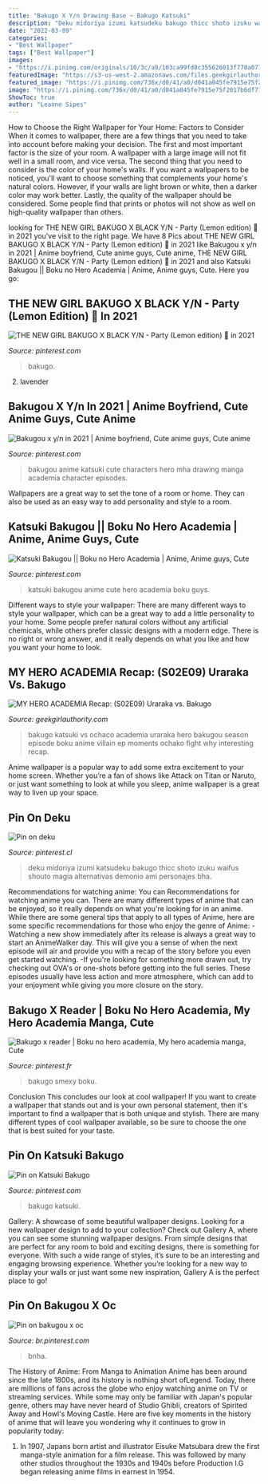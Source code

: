 ```yaml
---
title: "Bakugo X Y/n Drawing Base ~ Bakugo Katsuki"
description: "Deku midoriya izumi katsudeku bakugo thicc shoto izuku waifus shouto magia alternativas demonio ami personajes bha"
date: "2022-03-09"
categories:
- "Best Wallpaper"
tags: ["Best Wallpaper"]
images:
- "https://i.pinimg.com/originals/10/3c/a9/103ca99fd8c355626013f770a077c737.jpg"
featuredImage: "https://s3-us-west-2.amazonaws.com/files.geekgirlauthority.com/wp-content/uploads/2017/05/mhas2e9-2.jpg"
featured_image: "https://i.pinimg.com/736x/d0/41/a0/d041a045fe7915e75f2017b6df77be6e.jpg"
image: "https://i.pinimg.com/736x/d0/41/a0/d041a045fe7915e75f2017b6df77be6e.jpg"
ShowToc: true
author: "Leanne Sipes"
---
```



How to Choose the Right Wallpaper for Your Home: Factors to Consider
When it comes to wallpaper, there are a few things that you need to take into account before making your decision. The first and most important factor is the size of your room. A wallpaper with a large image will not fit well in a small room, and vice versa. 
The second thing that you need to consider is the color of your home's walls. If you want a wallpapers to be noticed, you'll want to choose something that complements your home's natural colors. However, if your walls are light brown or white, then a darker color may work better. 
Lastly, the quality of the wallpaper should be considered. Some people find that prints or photos will not show as well on high-quality wallpaper than others.

	

		
looking for THE NEW GIRL BAKUGO X BLACK Y/N - Party (Lemon edition) 🍋 in 2021 you've visit to the right page. We have 8 Pics about THE NEW GIRL BAKUGO X BLACK Y/N - Party (Lemon edition) 🍋 in 2021 like Bakugou x y/n in 2021 | Anime boyfriend, Cute anime guys, Cute anime, THE NEW GIRL BAKUGO X BLACK Y/N - Party (Lemon edition) 🍋 in 2021 and also Katsuki Bakugou || Boku no Hero Academia | Anime, Anime guys, Cute. Here you go:
		
    
## THE NEW GIRL BAKUGO X BLACK Y/N - Party (Lemon Edition) 🍋 In 2021

<img loading=lazy src="https://i.pinimg.com/originals/10/3c/a9/103ca99fd8c355626013f770a077c737.jpg" onerror="this.onerror=null;this.src='https://tse2.mm.bing.net/th?id=OIP.QoRFXggZ5JWHkLnd38N9GAHaKe&amp;pid=15.1';" alt="THE NEW GIRL BAKUGO X BLACK Y/N - Party (Lemon edition) 🍋 in 2021">

_Source: pinterest.com_

>bakugo. 

	

2. lavender 

    
## Bakugou X Y/n In 2021 | Anime Boyfriend, Cute Anime Guys, Cute Anime

<img loading=lazy src="https://i.pinimg.com/736x/b9/e8/b3/b9e8b3f0dc5f24535d875e3164233cd1.jpg" onerror="this.onerror=null;this.src='https://tse2.mm.bing.net/th?id=OIP.oc7bnrH-y_BzwgxIOgWBBgHaN0&amp;pid=15.1';" alt="Bakugou x y/n in 2021 | Anime boyfriend, Cute anime guys, Cute anime">

_Source: pinterest.com_

>bakugou anime katsuki cute characters hero mha drawing manga academia character episodes. 

	

Wallpapers are a great way to set the tone of a room or home. They can also be used as an easy way to add personality and style to a room.

    
## Katsuki Bakugou || Boku No Hero Academia | Anime, Anime Guys, Cute

<img loading=lazy src="https://i.pinimg.com/736x/4e/0a/5e/4e0a5e7b3c526b49a4497268519512c8.jpg" onerror="this.onerror=null;this.src='https://tse2.mm.bing.net/th?id=OIP.mbGKRPBKe29LsPpg8rIVIgHaM2&amp;pid=15.1';" alt="Katsuki Bakugou || Boku no Hero Academia | Anime, Anime guys, Cute">

_Source: pinterest.com_

>katsuki bakugou anime cute hero academia boku guys. 

	

Different ways to style your wallpaper:
There are many different ways to style your wallpaper, which can be a great way to add a little personality to your home. Some people prefer natural colors without any artificial chemicals, while others prefer classic designs with a modern edge. There is no right or wrong answer, and it really depends on what you like and how you want your home to look.

    
## MY HERO ACADEMIA Recap: (S02E09) Uraraka Vs. Bakugo

<img loading=lazy src="https://s3-us-west-2.amazonaws.com/files.geekgirlauthority.com/wp-content/uploads/2017/05/mhas2e9-2.jpg" onerror="this.onerror=null;this.src='https://tse1.mm.bing.net/th?id=OIP.C_W3AngFyUmndeCKgLuOlAHaEK&amp;pid=15.1';" alt="MY HERO ACADEMIA Recap: (S02E09) Uraraka vs. Bakugo">

_Source: geekgirlauthority.com_

>bakugo katsuki vs ochaco academia uraraka hero bakugou season episode boku anime villain ep moments ochako fight why interesting recap. 

	

Anime wallpaper is a popular way to add some extra excitement to your home screen. Whether you’re a fan of shows like Attack on Titan or Naruto, or just want something to look at while you sleep, anime wallpaper is a great way to liven up your space.

    
## Pin On Deku

<img loading=lazy src="https://i.pinimg.com/736x/c6/d8/da/c6d8da2af33cec90c51f250d4337cd61.jpg" onerror="this.onerror=null;this.src='https://tse2.mm.bing.net/th?id=OIP.MMJ6gAATP1S4SpQw1NseWgHaHj&amp;pid=15.1';" alt="Pin on deku">

_Source: pinterest.cl_

>deku midoriya izumi katsudeku bakugo thicc shoto izuku waifus shouto magia alternativas demonio ami personajes bha. 

	

Recommendations for watching anime: You can
Recommendations for watching anime you can. There are many different types of anime that can be enjoyed, so it really depends on what you're looking for in an anime. While there are some general tips that apply to all types of Anime, here are some specific recommendations for those who enjoy the genre of Anime: 
-Watching a new show immediately after its release is always a great way to start an AnimeWalker day. This will give you a sense of when the next episode will air and provide you with a recap of the story before you even get started watching. 
-If you're looking for something more drawn out, try checking out OVA's or one-shots before getting into the full series. These episodes usually have less action and more atmosphere, which can add to your enjoyment while giving you more closure on the story.

    
## Bakugo X Reader | Boku No Hero Academia, My Hero Academia Manga, Cute

<img loading=lazy src="https://i.pinimg.com/736x/27/bc/cd/27bccdab5f3900f503fe1b540af2324e.jpg" onerror="this.onerror=null;this.src='https://tse4.mm.bing.net/th?id=OIP.ZQc1yiQ4RlEZDvW650XXtwHaMo&amp;pid=15.1';" alt="Bakugo x reader | Boku no hero academia, My hero academia manga, Cute">

_Source: pinterest.fr_

>bakugo smexy boku. 

	

Conclusion
This concludes our look at cool wallpaper! If you want to create a wallpaper that stands out and is your own personal statement, then it's important to find a wallpaper that is both unique and stylish. There are many different types of cool wallpaper available, so be sure to choose the one that is best suited for your taste.

    
## Pin On Katsuki Bakugo

<img loading=lazy src="https://i.pinimg.com/736x/d0/41/a0/d041a045fe7915e75f2017b6df77be6e.jpg" onerror="this.onerror=null;this.src='https://tse3.mm.bing.net/th?id=OIP.whO9mI1rPRmBmb95iL8dlgHaLH&amp;pid=15.1';" alt="Pin on Katsuki Bakugo">

_Source: pinterest.com_

>bakugo katsuki. 

	

Gallery: A showcase of some beautiful wallpaper designs.
Looking for a new wallpaper design to add to your collection? Check out Gallery A, where you can see some stunning wallpaper designs. From simple designs that are perfect for any room to bold and exciting designs, there is something for everyone. With such a wide range of styles, it’s sure to be an interesting and engaging browsing experience. Whether you’re looking for a new way to display your walls or just want some new inspiration, Gallery A is the perfect place to go!





	
	
    
## Pin On Bakugou X Oc

<img loading=lazy src="https://i.pinimg.com/736x/b3/ff/0f/b3ff0f7e81be8702fb7911a8981bd3bc.jpg" onerror="this.onerror=null;this.src='https://tse2.mm.bing.net/th?id=OIP.UOAIiTikdRQ_D0WxgXgUywHaKA&amp;pid=15.1';" alt="Pin on bakugou x oc">

_Source: br.pinterest.com_

>bnha. 

	

The History of Anime: From Manga to Animation
Anime has been around since the late 1800s, and its history is nothing short ofLegend. Today, there are millions of fans across the globe who enjoy watching anime on TV or streaming services. While some may only be familiar with Japan's popular genre, others may have never heard of Studio Ghibli, creators of Spirited Away and Howl's Moving Castle. Here are five key moments in the history of anime that will leave you wondering why it continues to grow in popularity today:
1) In 1907, Japans born artist and illustrator Eisuke Matsubara drew the first manga-style animation for a film release. This was followed by many other studios throughout the 1930s and 1940s before Production I.G began releasing anime films in earnest in 1954.

